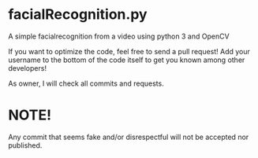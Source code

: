 # facialRecognition.py
A simple facialrecognition from a video using python 3 and OpenCV


If you want to optimize the code, feel free to send a pull request! Add your username to the bottom of the code itself to get you known among other developers! 

As owner, I will check all commits and requests. 

# NOTE!
Any commit that seems fake and/or disrespectful will not be accepted nor published. 
